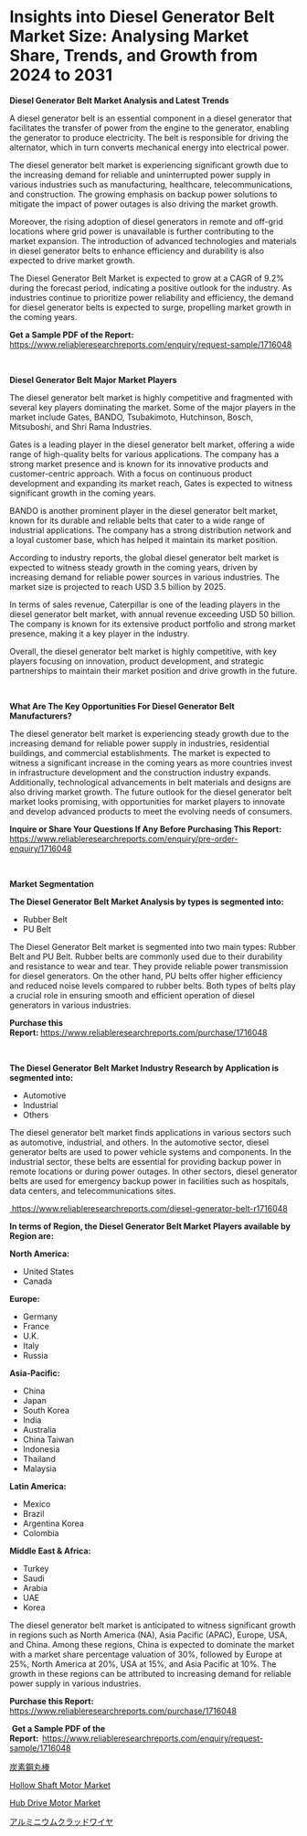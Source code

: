 <p><h1>Insights into Diesel Generator Belt Market Size: Analysing Market Share, Trends, and Growth from 2024 to 2031</h1></p><p><strong>Diesel Generator Belt Market Analysis and Latest Trends</strong></p>
<p><p>A diesel generator belt is an essential component in a diesel generator that facilitates the transfer of power from the engine to the generator, enabling the generator to produce electricity. The belt is responsible for driving the alternator, which in turn converts mechanical energy into electrical power. </p><p>The diesel generator belt market is experiencing significant growth due to the increasing demand for reliable and uninterrupted power supply in various industries such as manufacturing, healthcare, telecommunications, and construction. The growing emphasis on backup power solutions to mitigate the impact of power outages is also driving the market growth.</p><p>Moreover, the rising adoption of diesel generators in remote and off-grid locations where grid power is unavailable is further contributing to the market expansion. The introduction of advanced technologies and materials in diesel generator belts to enhance efficiency and durability is also expected to drive market growth.</p><p>The Diesel Generator Belt Market is expected to grow at a CAGR of 9.2% during the forecast period, indicating a positive outlook for the industry. As industries continue to prioritize power reliability and efficiency, the demand for diesel generator belts is expected to surge, propelling market growth in the coming years.</p></p>
<p><strong>Get a Sample PDF of the Report:&nbsp;</strong> <a href="https://www.reliableresearchreports.com/enquiry/request-sample/1716048">https://www.reliableresearchreports.com/enquiry/request-sample/1716048</a></p>
<p>&nbsp;</p>
<p><strong>Diesel Generator Belt Major Market Players</strong></p>
<p><p>The diesel generator belt market is highly competitive and fragmented with several key players dominating the market. Some of the major players in the market include Gates, BANDO, Tsubakimoto, Hutchinson, Bosch, Mitsuboshi, and Shri Rama Industries. </p><p>Gates is a leading player in the diesel generator belt market, offering a wide range of high-quality belts for various applications. The company has a strong market presence and is known for its innovative products and customer-centric approach. With a focus on continuous product development and expanding its market reach, Gates is expected to witness significant growth in the coming years.</p><p>BANDO is another prominent player in the diesel generator belt market, known for its durable and reliable belts that cater to a wide range of industrial applications. The company has a strong distribution network and a loyal customer base, which has helped it maintain its market position.</p><p>According to industry reports, the global diesel generator belt market is expected to witness steady growth in the coming years, driven by increasing demand for reliable power sources in various industries. The market size is projected to reach USD 3.5 billion by 2025.</p><p>In terms of sales revenue, Caterpillar is one of the leading players in the diesel generator belt market, with annual revenue exceeding USD 50 billion. The company is known for its extensive product portfolio and strong market presence, making it a key player in the industry.</p><p>Overall, the diesel generator belt market is highly competitive, with key players focusing on innovation, product development, and strategic partnerships to maintain their market position and drive growth in the future.</p></p>
<p>&nbsp;</p>
<p><strong>What Are The Key Opportunities For Diesel Generator Belt Manufacturers?</strong></p>
<p><p>The diesel generator belt market is experiencing steady growth due to the increasing demand for reliable power supply in industries, residential buildings, and commercial establishments. The market is expected to witness a significant increase in the coming years as more countries invest in infrastructure development and the construction industry expands. Additionally, technological advancements in belt materials and designs are also driving market growth. The future outlook for the diesel generator belt market looks promising, with opportunities for market players to innovate and develop advanced products to meet the evolving needs of consumers.</p></p>
<p><strong>Inquire or Share Your Questions If Any Before Purchasing This Report:</strong> <a href="https://www.reliableresearchreports.com/enquiry/pre-order-enquiry/1716048">https://www.reliableresearchreports.com/enquiry/pre-order-enquiry/1716048</a></p>
<p>&nbsp;</p>
<p><strong>Market Segmentation</strong></p>
<p><strong>The Diesel Generator Belt Market Analysis by types is segmented into:</strong></p>
<p><ul><li>Rubber Belt</li><li>PU Belt</li></ul></p>
<p><p>The Diesel Generator Belt market is segmented into two main types: Rubber Belt and PU Belt. Rubber belts are commonly used due to their durability and resistance to wear and tear. They provide reliable power transmission for diesel generators. On the other hand, PU belts offer higher efficiency and reduced noise levels compared to rubber belts. Both types of belts play a crucial role in ensuring smooth and efficient operation of diesel generators in various industries.</p></p>
<p><strong>Purchase this Report:&nbsp;</strong><a href="https://www.reliableresearchreports.com/purchase/1716048">https://www.reliableresearchreports.com/purchase/1716048</a></p>
<p>&nbsp;</p>
<p><strong>The Diesel Generator Belt Market Industry Research by Application is segmented into:</strong></p>
<p><ul><li>Automotive</li><li>Industrial</li><li>Others</li></ul></p>
<p><p>The diesel generator belt market finds applications in various sectors such as automotive, industrial, and others. In the automotive sector, diesel generator belts are used to power vehicle systems and components. In the industrial sector, these belts are essential for providing backup power in remote locations or during power outages. In other sectors, diesel generator belts are used for emergency backup power in facilities such as hospitals, data centers, and telecommunications sites.</p></p>
<p><a href="https://www.reliableresearchreports.com/diesel-generator-belt-r1716048">&nbsp;https://www.reliableresearchreports.com/diesel-generator-belt-r1716048</a></p>
<p><strong>In terms of Region, the Diesel Generator Belt Market Players available by Region are:</strong></p>
<p>
    <p> <strong> North America: </strong>
        <ul>
            <li>United States</li>
            <li>Canada</li>
        </ul>
        </p> 
    <p> <strong> Europe: </strong>
        <ul>
            <li>Germany</li>
            <li>France</li>
            <li>U.K.</li>
            <li>Italy</li>
            <li>Russia</li>
        </ul>
        </p> 
    <p> <strong> Asia-Pacific: </strong>
        <ul>
            <li>China</li>
            <li>Japan</li>
            <li>South Korea</li>
            <li>India</li>
            <li>Australia</li>
            <li>China Taiwan</li>
            <li>Indonesia</li>
            <li>Thailand</li>
            <li>Malaysia</li>
        </ul>
        </p> 
    <p> <strong> Latin America: </strong>
        <ul>
            <li>Mexico</li>
            <li>Brazil</li>
            <li>Argentina Korea</li>
            <li>Colombia</li>
        </ul>
        </p> 
    <p> <strong> Middle East & Africa: </strong>
        <ul>
            <li>Turkey</li>
            <li>Saudi</li>
            <li>Arabia</li>
            <li>UAE</li>
            <li>Korea</li>
        </ul>
    </p>
    </p>
<p><p>The diesel generator belt market is anticipated to witness significant growth in regions such as North America (NA), Asia Pacific (APAC), Europe, USA, and China. Among these regions, China is expected to dominate the market with a market share percentage valuation of 30%, followed by Europe at 25%, North America at 20%, USA at 15%, and Asia Pacific at 10%. The growth in these regions can be attributed to increasing demand for reliable power supply in various industries.</p></p>
<p><strong>Purchase this Report: </strong><a href="https://www.reliableresearchreports.com/purchase/1716048">https://www.reliableresearchreports.com/purchase/1716048</a></p>
<p>&nbsp;<strong>Get a Sample PDF of the Report:&nbsp;&nbsp;</strong><a href="https://www.reliableresearchreports.com/enquiry/request-sample/1716048">https://www.reliableresearchreports.com/enquiry/request-sample/1716048</a></p>
<p><strong></strong></p>
<p><p><a href="https://github.com/dandier2003/Market-Research-Report-List-1/blob/main/288047034424.md">炭素鋼丸棒</a></p><p><a href="https://github.com/dringals/Market-Research-Report-List-3/blob/main/hollow-shaft-motor-market.md">Hollow Shaft Motor Market</a></p><p><a href="https://github.com/lbird53714/Market-Research-Report-List-4/blob/main/hub-drive-motor-market.md">Hub Drive Motor Market</a></p><p><a href="https://github.com/lily-u-genius/Market-Research-Report-List-1/blob/main/386721834425.md">アルミニウムクラッドワイヤ</a></p></p>